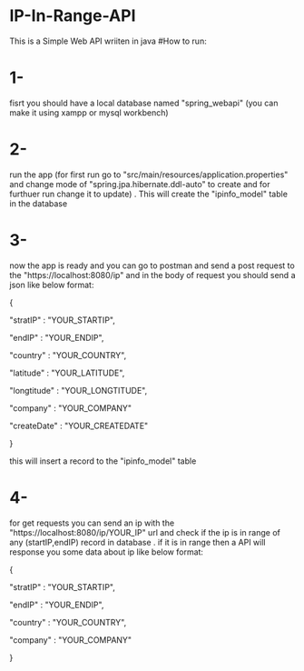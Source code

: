 # IP-In-Range-API
This is a Simple Web API wriiten in java
#How to run:

# 1- 
fisrt you should have a local database named "spring_webapi" (you can make it using xampp or mysql workbench)

# 2- 
run the app (for first run go to "src/main/resources/application.properties" and change mode of "spring.jpa.hibernate.ddl-auto" to create and for furthuer run change it to update) . This will create the "ipinfo_model" table in the database

# 3-
now the app is ready and you can go to postman and send a post request to the "https://localhost:8080/ip" and in the body of request you should send a json like below format:

{

  "stratIP" : "YOUR_STARTIP",
  
  "endIP" : "YOUR_ENDIP",
  
  "country" : "YOUR_COUNTRY",
  
  "latitude" : "YOUR_LATITUDE",
  
  "longtitude" : "YOUR_LONGTITUDE",
  
  "company" : "YOUR_COMPANY"
  
  "createDate" : "YOUR_CREATEDATE"
  
}

this will insert a record to the "ipinfo_model" table

# 4- 
for get requests you can send an ip with the "https://localhost:8080/ip/YOUR_IP" url and check if the ip is in range of any (startIP,endIP) record in database . if it is in range then a API will response you some data about ip like below format:

{

  "stratIP" : "YOUR_STARTIP",
  
  "endIP" : "YOUR_ENDIP",
  
  "country" : "YOUR_COUNTRY",
  
  "company" : "YOUR_COMPANY"
  
}
